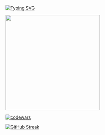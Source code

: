 
[![Typing SVG](https://readme-typing-svg.demolab.com?font=Montserrat&size=32&color=006AFF&multiline=true&width=435&height=40&lines=Hi!+It's+ellink)](https://git.io/typing-svg)

<!-- <div id="header" align="left">
  <img src="https://media.giphy.com/media/j0HjChGV0J44KrrlGv/giphy.gif" width="300"/>
</div>
-->

<!-- <div align="left">
  <img height="32" width="32" src="https://cdn.simpleicons.org/HTML5/006AFFFF"/>
  <img height="32" width="32" src="https://cdn.simpleicons.org/CSS3/006AFFFF"/>
  <img height="32" width="32" src="https://cdn.simpleicons.org/JavaScript/006AFFFF"/>
</div>
-->


<div id="header" align="left">
  <img src="https://media.giphy.com/media/qMBBrQGnCovagXRguC/giphy.gif" width="300"/>
</div>


[![codewars](https://www.codewars.com/users/ell-ink/badges/small)](https://www.codewars.com/users/ell-ink) 

[![GitHub Streak](http://github-readme-streak-stats.herokuapp.com?user=ell-ink&theme=transparent)](https://git.io/streak-stats)



<!--
**ell-ink/ell-ink** is a ✨ _special_ ✨ repository because its `README.md` (this file) appears on your GitHub profile.

Here are some ideas to get you started:

- 🔭 I’m currently working on ...
- 🌱 I’m currently learning ...
- 👯 I’m looking to collaborate on ...
- 🤔 I’m looking for help with ...
- 💬 Ask me about ...
- 📫 How to reach me: ...
- 😄 Pronouns: ...
- ⚡ Fun fact: ...
-->
